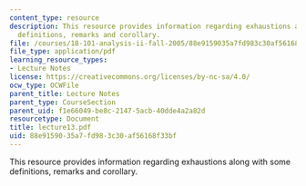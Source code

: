 ```yaml
---
content_type: resource
description: This resource provides information regarding exhaustions along with some
  definitions, remarks and corollary.
file: /courses/18-101-analysis-ii-fall-2005/88e9159035a7fd983c30af56168f33bf_lecture13.pdf
file_type: application/pdf
learning_resource_types:
- Lecture Notes
license: https://creativecommons.org/licenses/by-nc-sa/4.0/
ocw_type: OCWFile
parent_title: Lecture Notes
parent_type: CourseSection
parent_uid: f1e66049-be8c-2147-5acb-40dde4a2a82d
resourcetype: Document
title: lecture13.pdf
uid: 88e91590-35a7-fd98-3c30-af56168f33bf
---
```

This resource provides information regarding exhaustions along with some definitions, remarks and corollary.